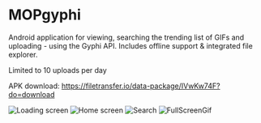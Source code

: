 # MOPgyphi
Android application for viewing, searching the trending list of GIFs and uploading - using the Gyphi API. Includes offline support & integrated file explorer.

Limited to 10 uploads per day

APK download: https://filetransfer.io/data-package/IVwKw74F?do=download

![Loading screen](https://i.ibb.co/5MHM6z4/Webp-net-resizeimage-8.png) ![Home screen](https://i.ibb.co/ZN87MJH/Webp-net-resizeimage-9.png) ![Search](https://i.ibb.co/fMLz4w9/Webp-net-resizeimage-10.png) ![FullScreenGif](https://i.ibb.co/p4fYpST/Webp-net-resizeimage-11.png)

